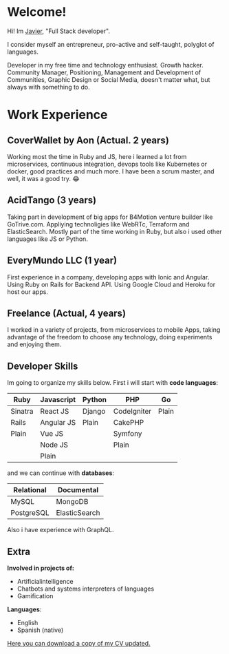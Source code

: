 # Welcome!
Hi! Im [Javier](https://www.linkedin.com/in/javierortizc/), "Full Stack developer".

I consider myself an entrepreneur, pro-active and self-taught, polyglot of languages.

Developer in my free time and technology enthusiast. Growth hacker.  
Community Manager, Positioning, Management and Development of Communities, Graphic Design or Social Media, doesn't matter what, but always with something to do.

# Work Experience

 ## **CoverWallet by Aon** (Actual. 2 years)
 Working most the time in Ruby and JS, here i learned a lot from microservices, continuous integration, devops tools like Kubernetes or docker, good practices and much more. I have been a scrum master, and well, it was a good try. 😂
 
 ## **AcidTango** (3 years)
Taking part in development of big apps for B4Motion venture builder like GoTrive.com. Appliying technoligies like WebRTc, Terraform and ElasticSearch. Mostly part of the time working in Ruby, but also i used other languages like JS or Python.

## **EveryMundo LLC** (1 year)
First experience in a company, developing apps with Ionic and Angular. Using Ruby on Rails for Backend API. Using Google Cloud and Heroku for host our apps.

## **Freelance** (Actual, 4 years)
I worked in a variety of projects, from microservices to mobile Apps, taking advantage of the freedom to choose any technology, doing experiments and enjoying them. 

## Developer Skills

Im going to organize my skills below. First i will start with **code languages**:

| Ruby | Javascript | Python | PHP | Go
|--|--|--|--|--|
| Sinatra | React JS | Django | CodeIgniter | Plain
| Rails | Angular JS | Plain | CakePHP |
| Plain | Vue JS |  | Symfony |
|  | Node JS |  | Plain |
|  | Plain |  |  |

and we can continue with **databases**:


| Relational | Documental | 
|--|--|
| MySQL | MongoDB | 
| PostgreSQL | ElasticSearch |

Also i have experience with GraphQL.

## Extra

**Involved in projects of:**  
 - Artificialintelligence
 - Chatbots and systems interpreters of languages
 - Gamification

**Languages**:
- English 
- Spanish (native)

[Here you can download a copy of my CV updated.](https://drive.google.com/file/d/16z0PGBVhd_g3A3J3vgGJlfSjlQvwhtiQ/view?usp=sharing)
